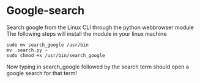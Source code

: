 # Google-search
Search google from the Linux CLI through the python webbrowser module<br />
The following steps will install the module in your linux machine<br />
```
sudo mv search_google /usr/bin
mv .search.py ~
sudo chmod +x /usr/bin/search_google
```
Now typing in search_google followed by the search term should open a google search for that term!

